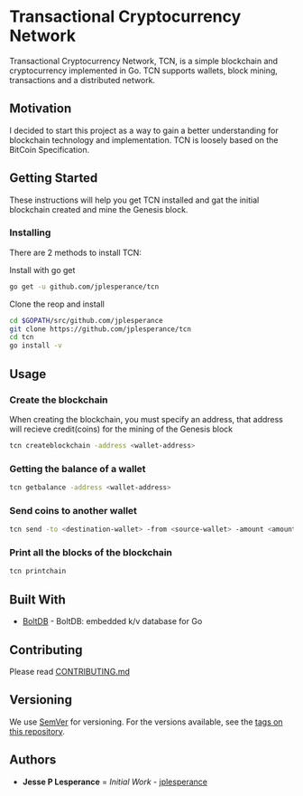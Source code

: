 # Transactional Cryptocurrency Network

Transactional Cryptocurrency Network, TCN, is a simple blockchain and cryptocurrency implemented in Go.  TCN supports wallets, block mining, transactions and a distributed network.  

## Motivation

I decided to start this project as a way to gain a better understanding for blockchain technology and implementation.  TCN is loosely based on the BitCoin Specification.  

## Getting Started

These instructions will help you get TCN installed and gat the initial blockchain created and mine the Genesis block.

### Installing

There are 2 methods to install TCN:

Install with go get

```bash
go get -u github.com/jplesperance/tcn
```

Clone the reop and install

```bash
cd $GOPATH/src/github.com/jplesperance
git clone https://github.com/jplesperance/tcn
cd tcn
go install -v
```

## Usage

### Create the blockchain

When creating the blockchain, you must specify an address, that address will recieve credit(coins) for the mining of the Genesis block

```bash
tcn createblockchain -address <wallet-address>
```

### Getting the balance of a wallet

```bash
tcn getbalance -address <wallet-address>
```

### Send coins to another wallet

```bash
tcn send -to <destination-wallet> -from <source-wallet> -amount <amount of coins to send>
```

### Print all the blocks of the blockchain

```bash
tcn printchain
```

## Built With

* [BoltDB](https://github.com/boltdb/bolt) - BoltDB: embedded k/v database for Go

## Contributing

Please read [CONTRIBUTING.md](https://github.com/jplesperance/tcn/src/master/CONTRIBUTING.md)

## Versioning

We use [SemVer](http://server.org/) for versioning. For the versions available, see the [tags on this repository](https://github.com/jplesperance/tcn/tags).

## Authors

* **Jesse P Lesperance** = *Initial Work* - [jplesperance](https://lesperance.io)

